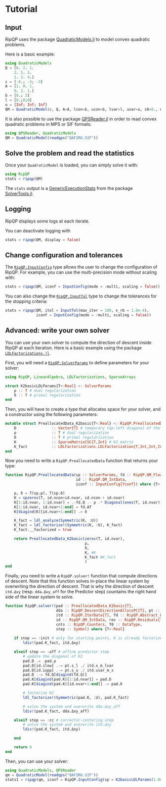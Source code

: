 # Tutorial

## Input

RipQP uses the package [QuadraticModels.jl](https://github.com/JuliaSmoothOptimizers/QuadraticModels.jl) to model 
convex quadratic problems.

Here is a basic example:

```julia
using QuadraticModels
Q = [6. 2. 1.
    2. 5. 2.
    1. 2. 4.]
c = [-8.; -3; -3]
A = [1. 0. 1.
    0. 2. 1.]
b = [0.; 3]
l = [0.;0;0]
u = [Inf; Inf; Inf]
QM = QuadraticModel(c, Q, A=A, lcon=b, ucon=b, lvar=l, uvar=u, c0=0., name="QM")
```

It is also possible to use the package [QPSReader.jl](https://github.com/JuliaSmoothOptimizers/QPSReader.jl) in order to 
read convex quadratic problems in MPS or SIF formats:

```julia
using QPSReader, QuadraticModels
QM = QuadraticModel(readqps("QAFIRO.SIF"))
```

## Solve the problem and read the statistics

Once your `QuadraticModel` is loaded, you can simply solve it with:

```julia
using RipQP
stats = ripqp(QM)
```

The `stats` output is a 
[GenericExecutionStats](https://juliasmoothoptimizers.github.io/SolverTools.jl/stable/api/#SolverTools.GenericExecutionStats) 
from the package [SolverTools.jl](https://github.com/JuliaSmoothOptimizers/SolverTools.jl).

## Logging

RipQP displays some logs at each iterate. 

You can deactivate logging with

```julia
stats = ripqp(QM, display = false)
```

## Change configuration and tolerances

The [`RipQP.InputConfig`](@ref) type allows the user to change the configuration of RipQP. 
For example, you can use the multi-precision mode without scaling with:

```julia
stats = ripqp(QM, iconf = InputConfig(mode = :multi, scaling = false))
```

You can also change the [`RipQP.InputTol`](@ref) type to change the tolerances for the 
stopping criteria:

```julia
stats = ripqp(QM, itol = InputTol(max_iter = 100, ϵ_rb = 1.0e-4), 
              iconf = InputConfig(mode = :multi, scaling = false))
```

## Advanced: write your own solver

You can use your own solver to compute the direction of descent inside RipQP at each iteration.
Here is a basic example using the package [`LDLFactorizations.jl`](https://github.com/JuliaSmoothOptimizers/LDLFactorizations.jl).

First, you will need a [`RipQP.SolverParams`](@ref) to define parameters for your solver:

```julia
using RipQP, LinearAlgebra, LDLFactorizations, SparseArrays

struct K2basicLDLParams{T<:Real} <: SolverParams
    ρ :: T # dual regularization 
    δ :: T # primal regularization
end
```

Then, you will have to create a type that allocates space for your solver, and a constructor using the following parameters:

```julia
mutable struct PreallocatedData_K2basic{T<:Real} <: RipQP.PreallocatedData{T} 
    D                :: Vector{T} # temporary top-left diagonal of the K2 system
    ρ                :: T # dual regularization
    δ                :: T # primal regularization
    K                :: SparseMatrixCSC{T,Int} # K2 matrix 
    K_fact           :: LDLFactorizations.LDLFactorization{T,Int,Int,Int} # factorized K2
end
```

Now you need to write a `RipQP.PreallocatedData` function that returns your type:

```julia
function RipQP.PreallocatedData(sp :: SolverParams, fd :: RipQP.QM_FloatData{T}, 
                                id :: RipQP.QM_IntData, 
                                iconf :: InputConfig{Tconf}) where {T<:Real, Tconf<:Real}

    ρ, δ = T(sp.ρ), T(sp.δ)
    K = spzeros(T, id.ncon+id.nvar, id.ncon + id.nvar)
    K[1:id.nvar, 1:id.nvar] = .-fd.Q .- ρ .* Diagonal(ones(T, id.nvar))     
    K[1:id.nvar, id.nvar+1:end] = fd.AT      
    K[diagind(K)[id.nvar+1:end]] .= δ

    K_fact = ldl_analyze(Symmetric(K, :U))
    K_fact = ldl_factorize!(Symmetric(K, :U), K_fact)
    K_fact.__factorized = true

    return PreallocatedData_K2basic(zeros(T, id.nvar),
                                    ρ,
                                    δ,
                                    K, #K
                                    K_fact #K_fact
                                    )
end
``` 

Finally, you need to write a `RipQP.solver!` function that compute directions of descent. 
Note that this function solves in-place the linear system by overwriting the direction of descent. 
That is why the direction of descent `itd.Δxy` (resp. `dda.Δxy_aff` for the Predictor step)
countains the right hand side of the linear system to solve.

```julia
function RipQP.solver!(pad :: PreallocatedData_K2basic{T}, 
                       dda :: RipQP.DescentDirectionAllocsPC{T}, pt :: RipQP.Point{T}, 
                       itd :: RipQP.IterData{T}, fd :: RipQP.Abstract_QM_FloatData{T}, 
                       id :: RipQP.QM_IntData, res :: RipQP.Residuals{T}, 
                       cnts :: RipQP.Counters, T0 :: DataType, 
                       step :: Symbol) where {T<:Real}
    
    if step == :init # only for starting points, K is already factorized
        ldiv!(pad.K_fact, itd.Δxy)

    elseif step == :aff # affine predictor step
        # update the diagonal of K2
        pad.D .= -pad.ρ
        pad.D[id.ilow] .-= pt.s_l ./ itd.x_m_lvar
        pad.D[id.iupp] .-= pt.s_u ./ itd.uvar_m_x
        pad.D .-= fd.Q[diagind(fd.Q)]
        pad.K[diagind(pad.K)[1:id.nvar]] = pad.D 
        pad.K[diagind(pad.K)[id.nvar+1:end]] .= pad.δ

        # factorize K2
        ldl_factorize!(Symmetric(pad.K, :U), pad.K_fact)

        # solve the system and overwrite dda.Δxy_aff
        ldiv!(pad.K_fact, dda.Δxy_aff) 

    elseif step == :cc # corrector-centering step
        # solve the system and overwrite itd.Δxy
        ldiv!(pad.K_fact, itd.Δxy)

    end

    return 0
end
```

Then, you can use your solver:

```julia
using QuadraticModels, QPSReader
qm = QuadraticModel(readqps("QAFIRO.SIF"))
stats1 = ripqp(qm, iconf = RipQP.InputConfig(sp = K2basicLDLParams(1.0e-6, 1.0e-6)))
```